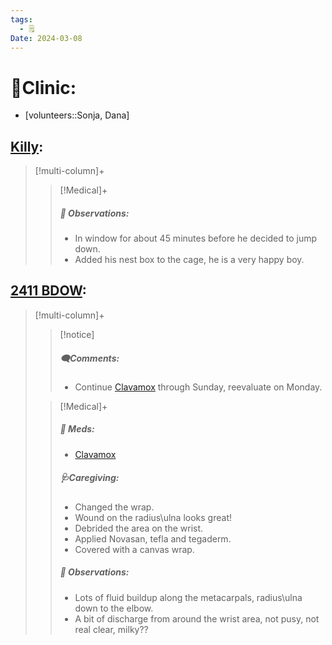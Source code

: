 ```yaml
---
tags:
  - 🗒️
Date: 2024-03-08
---
```


# 🏥Clinic:
- [volunteers::Sonja, Dana]

## [Killy](../RARE%20Birds/Ed%20Birds/Killy.md):
> [!multi-column]+
>
>> [!Medical]+
>> ##### 🔭 Observations:
>> - In window for about 45 minutes before he decided to jump down. 
>> - Added his nest box to the cage, he is a very happy boy.

## [2411 BDOW](../RARE%20Birds/2411%20BDOW.md):
> [!multi-column]+
>
>> [!notice]
>> ##### 🗨️Comments:
>> - Continue [Clavamox](../Admin/Codes/Medication/Clavamox.md) through Sunday, reevaluate on Monday.
>
>> [!Medical]+
>> ##### 💊 Meds:
>> - [Clavamox](../Admin/Codes/Medication/Clavamox.md)
>>
>> ##### 🩺Caregiving:
>> - Changed the wrap. 
>> - Wound on the radius\ulna looks great! 
>> - Debrided the area on the wrist. 
>> - Applied Novasan, tefla and tegaderm. 
>> - Covered with a canvas wrap. 
>>
>> ##### 🔭 Observations:
>> - Lots of fluid buildup along the metacarpals, radius\ulna down to the elbow. 
>> - A bit of discharge from around the wrist area, not pusy, not real clear, milky??
